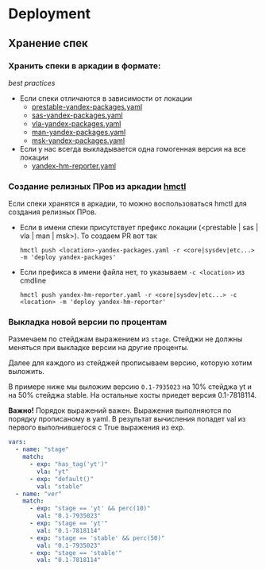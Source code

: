 # Deployment

## Хранение спек

### Хранить спеки в аркадии в формате: 
*best practices*
* Если спеки отличаются в зависимости от локации
    * [prestable-yandex-packages.yaml](https://a.yandex-team.ru/arc/trunk/arcadia/infra/rtc/yandex-packages/prestable-yandex-packages.yaml)
    * [sas-yandex-packages.yaml](https://a.yandex-team.ru/arc/trunk/arcadia/infra/rtc/yandex-packages/sas-yandex-packages.yaml)
    * [vla-yandex-packages.yaml](https://a.yandex-team.ru/arc/trunk/arcadia/infra/rtc/yandex-packages/vla-yandex-packages.yaml)
    * [man-yandex-packages.yaml](https://a.yandex-team.ru/arc/trunk/arcadia/infra/rtc/yandex-packages/man-yandex-packages.yaml)
    * [msk-yandex-packages.yaml](https://a.yandex-team.ru/arc/trunk/arcadia/infra/rtc/yandex-packages/msk-yandex-packages.yaml)
* Если у нас всегда выкладывается одна гомогенная версия на все локации 
    * [yandex-hm-reporter.yaml](https://a.yandex-team.ru/arc/trunk/arcadia/infra/hmserver/yandex-hm-reporter.yaml)

### Создание релизных ПРов из аркадии [hmctl](https://a.yandex-team.ru/arc/trunk/arcadia/infra/hostctl/hmctl)

Если спеки хранятся в аркадии, то можно воспользоваться hmctl для создания релизных ПРов. 
* Если в имени спеки присутствует префикc локации (<prestable | sas | vla | man | msk>). То создаем PR вот так

    `hmctl push <location>-yandex-packages.yaml -r <core|sysdev|etc...> -m 'deploy yandex-packages'`
* Если префикса в имени файла нет, то указываем `-c <location>` из cmdline

    `hmctl push yandex-hm-reporter.yaml -r <core|sysdev|etc...> -c <location> -m 'deploy yandex-hm-reporter'`

### Выкладка новой версии по процентам
Размечаем по стейджам выражением из `stage`. Стейджи не должны меняться при выкладке версии на другие проценты.

Далее для каждого из стейджей прописываем версию, которую хотим выложить.

В примере ниже мы выложим версию `0.1-7935023` на 10% стейджа yt и на 50% стейджа stable. На остальные хосты приедет версия 0.1-7818114. 

**Важно!**
Порядок выражений важен. Выражения выполняются по порядку прописаному в yaml. В результат вычисления попадет val из первого выполнившегося с True выражения из exp.
```yaml
vars:
  - name: "stage"
    match:
      - exp: "has_tag('yt')"
        vla: "yt"
      - exp: "default()"
        val: "stable"
  - name: "ver"
    match:
      - exp: "stage == 'yt' && perc(10)"
        val: "0.1-7935023"
      - exp: "stage == 'yt'"
        val: "0.1-7818114"
      - exp: "stage == 'stable' && perc(50)"
        val: "0.1-7935023"
      - exp: "stage == 'stable'"
        val: "0.1-7818114"
```
